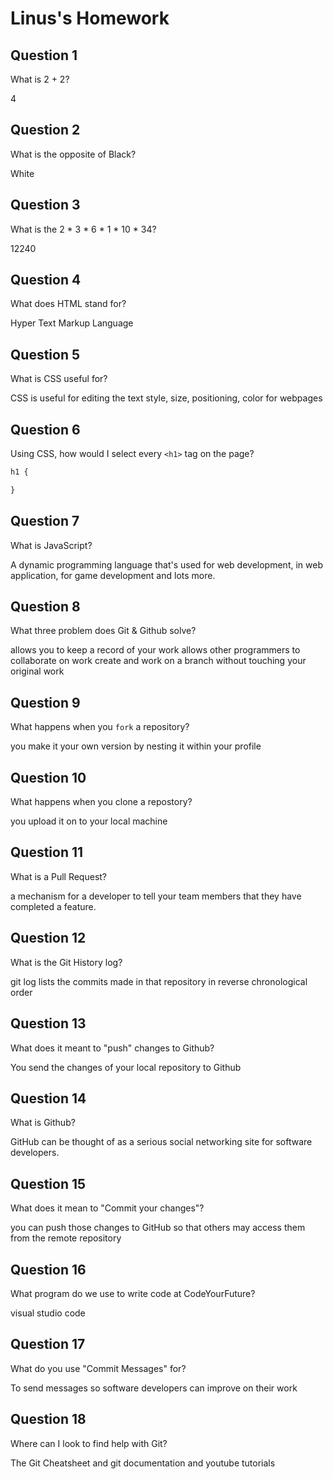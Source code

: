 # Linus's Homework

## Question 1

What is 2 + 2?

4

## Question 2

What is the opposite of Black?

White

## Question 3

What is the  2 * 3 * 6 * 1 * 10 * 34?

12240

## Question 4 

What does HTML stand for?

Hyper Text Markup Language 

## Question 5

What is CSS useful for?

CSS is useful for editing the text style, size, positioning, color for webpages

## Question 6

Using CSS, how would I select every `<h1>` tag on the page?

```css
h1 {

}
```

## Question 7

What is JavaScript?

A dynamic programming language that's used for web development, in web application, for game development and lots more.

## Question 8

What three problem does Git & Github solve?

allows you to keep a record of your work
allows other programmers to collaborate on work
create and work on a branch without touching your original work

## Question 9

What happens when you `fork` a repository?

you make it your own version by nesting it within your profile 

## Question 10 

What happens when you clone a repostory?

you upload it on to your local machine

## Question 11

What is a Pull Request?

a mechanism for a developer to tell your team members that they have completed a feature.

## Question 12

What is the Git History log?

git log lists the commits made in that repository in reverse chronological order

## Question 13

What does it meant to "push" changes to Github?

You send the changes of your local repository to Github

## Question 14

What is Github?

GitHub can be thought of as a serious social networking site for software developers.

## Question 15

What does it mean to "Commit your changes"?

you can push those changes to GitHub so that others may access them from the remote repository

## Question 16

What program do we use to write code at CodeYourFuture?

visual studio code

## Question 17

What do you use "Commit Messages" for?

To send messages so software developers can improve on their work 

## Question 18

Where can I look to find help with Git?

The Git Cheatsheet and git documentation and youtube tutorials
